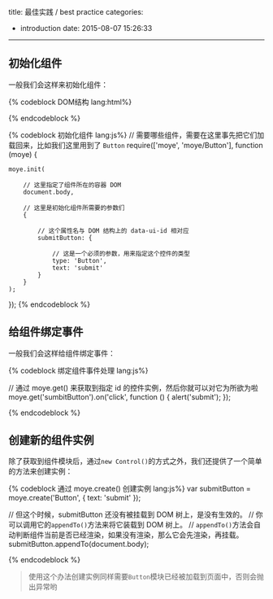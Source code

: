title: 最佳实践 / best practice
categories:
  - introduction
date: 2015-08-07 15:26:33
---

## 初始化组件

一般我们会这样来初始化组件：

{% codeblock DOM结构 lang:html%}
<div id="container">
    <div data-ui-id="submitButton"></div>
</div>
{% endcodeblock %}

{% codeblock 初始化组件 lang:js%}
// 需要哪些组件，需要在这里事先把它们加载回来，比如我们这里用到了 `Button`
require(['moye', 'moye/Button'], function (moye) {

    moye.init(

        // 这里指定了组件所在的容器 DOM
        document.body,

        // 这里是初始化组件所需要的参数们
        {

            // 这个属性名与 DOM 结构上的 data-ui-id 相对应
            submitButton: {

                // 这是一个必须的参数，用来指定这个控件的类型
                type: 'Button',
                text: 'submit'
            }
        }
    );

});
{% endcodeblock %}

## 给组件绑定事件

一般我们会这样给组件绑定事件：

{% codeblock 绑定组件事件处理 lang:js%}

// 通过 moye.get() 来获取到指定 id 的控件实例，然后你就可以对它为所欲为啦
moye.get('sumbitButton').on('click', function () {
    alert('submit');
});

{% endcodeblock %}

## 创建新的组件实例

除了获取到组件模块后，通过`new Control()`的方式之外，我们还提供了一个简单的方法来创建实例：

{% codeblock 通过 moye.create() 创建实例 lang:js%}
var submitButton = moye.create('Button', {
    text: 'submit'
});

// 但这个时候，submitButton 还没有被挂载到 DOM 树上，是没有生效的。
// 你可以调用它的`appendTo()`方法来将它装载到 DOM 树上。
// `appendTo()`方法会自动判断组件当前是否已经渲染，如果没有渲染，那么它会先渲染，再挂载。
submitButton.appendTo(document.body);

{% endcodeblock %}

> 使用这个办法创建实例同样需要`Button`模块已经被加载到页面中，否则会抛出异常哟

